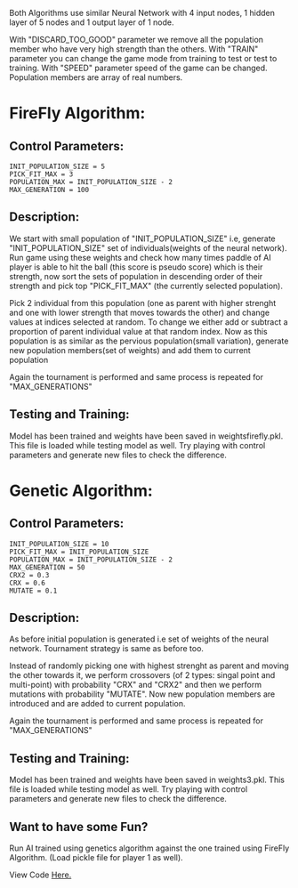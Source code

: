 Both Algorithms use similar Neural Network with 4 input nodes, 1 hidden layer of 5 nodes and 1 output layer of 1 node.

With "DISCARD_TOO_GOOD" parameter we remove all the population member who have very high strength than the others.
With "TRAIN" parameter you can change the game mode from training to test or test to training.
With "SPEED" parameter speed of the game can be changed.
Population members are array of real numbers.


# FireFly Algorithm:
## Control Parameters: 
	INIT_POPULATION_SIZE = 5
	PICK_FIT_MAX = 3
	POPULATION_MAX = INIT_POPULATION_SIZE - 2
	MAX_GENERATION = 100

## Description:

We start with small population of "INIT_POPULATION_SIZE" i.e, generate "INIT_POPULATION_SIZE" set of individuals(weights of the neural network). Run game using these weights and check how many times paddle of AI player is able to hit the ball (this score is pseudo score) which is their strength, now sort the sets of population in descending order of their strength and pick top "PICK_FIT_MAX" (the currently selected population). 

Pick 2 individual from this population (one as parent with higher strenght and one with lower strength that moves towards the other) and change values at indices selected at random. To change we either add or subtract a proportion of parent individual value at that random index.
Now as this population is as similar as the pervious population(small variation), generate new population members(set of weights)
and add them to current population

Again the tournament is performed and same process is repeated for "MAX_GENERATIONS"

## Testing and Training:

Model has been trained and weights have been saved in weightsfirefly.pkl.
This file is loaded while testing model as well.
Try playing with control parameters and generate new files to check the difference.

# Genetic Algorithm:  
## Control Parameters:
	INIT_POPULATION_SIZE = 10
	PICK_FIT_MAX = INIT_POPULATION_SIZE
	POPULATION_MAX = INIT_POPULATION_SIZE - 2
	MAX_GENERATION = 50
	CRX2 = 0.3
	CRX = 0.6
	MUTATE = 0.1

## Description:

As before initial population is generated i.e set of weights of the neural network. Tournament strategy is same as before too.

Instead of randomly picking one with highest strenght as parent and moving the other towards it, we perform crossovers (of 2 types: singal point and multi-point) with probability "CRX" and "CRX2" and then we perform mutations with probability "MUTATE". Now new population members are introduced and are added to current population.

Again the tournament is performed and same process is repeated for "MAX_GENERATIONS"

## Testing and Training:

Model has been trained and weights have been saved in weights3.pkl.
This file is loaded while testing model as well.
Try playing with control parameters and generate new files to check the difference.

## Want to have some Fun?

Run AI trained using genetics algorithm against the one trained using FireFly Algorithm.
(Load pickle file for player 1 as well).


View Code <a href="https://github.com/guinex/FirePong">Here. </a>
